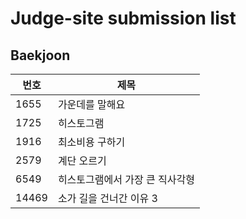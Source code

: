 # Judge-site submission list
## Baekjoon
|번호|제목|  
|------|---|  
|1655|가운데를 말해요|  
|1725|히스토그램|  
|1916|최소비용 구하기|  
|2579|계단 오르기|  
|6549|히스토그램에서 가장 큰 직사각형|  
|14469|소가 길을 건너간 이유 3|  
